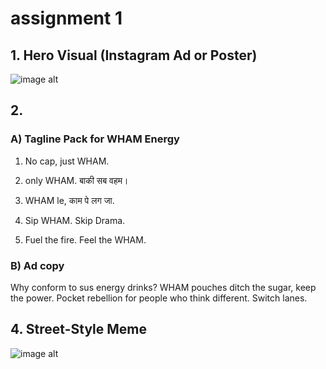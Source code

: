 # assignment 1

## 1. Hero Visual (Instagram Ad or Poster)
![image alt](https://github.com/kadaxm/assignment/blob/5b44dd3ef241a8e02a0cda50c8ff75f5d9442f02/final%20wham.png)

## 2.
### A) Tagline Pack for WHAM Energy
1) No cap, just WHAM.

2) only WHAM. बाकी सब वहम।

3) WHAM le, काम पे लग जा.

4) Sip WHAM. Skip Drama.

5) Fuel the fire. Feel the WHAM.

### B) Ad copy 

Why conform to sus energy drinks? WHAM pouches ditch the sugar, keep the power. Pocket rebellion for people who think different. Switch lanes.

## 4. Street-Style Meme 

![image alt]()
